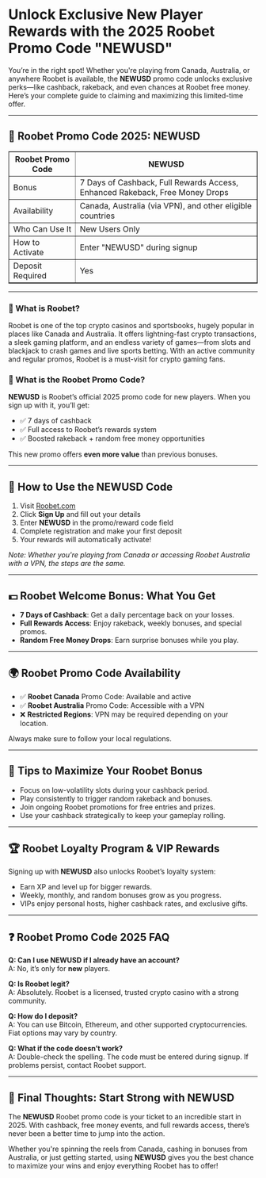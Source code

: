 <h1>Unlock Exclusive New Player Rewards with the 2025 Roobet Promo Code "NEWUSD"</h1>
<p>You’re in the right spot! Whether you're playing from Canada, Australia, or anywhere Roobet is available, the <strong>NEWUSD</strong> promo code unlocks exclusive perks—like cashback, rakeback, and even chances at Roobet free money. Here’s your complete guide to claiming and maximizing this limited-time offer.</p>

<hr>

<h2>🎲 Roobet Promo Code 2025: NEWUSD</h2>

<table border="1" cellpadding="10" cellspacing="0">
  <thead>
    <tr>
      <th>Roobet Promo Code</th>
      <th>NEWUSD</th>
    </tr>
  </thead>
  <tbody>
    <tr>
      <td>Bonus</td>
      <td>7 Days of Cashback, Full Rewards Access, Enhanced Rakeback, Free Money Drops</td>
    </tr>
    <tr>
      <td>Availability</td>
      <td>Canada, Australia (via VPN), and other eligible countries</td>
    </tr>
    <tr>
      <td>Who Can Use It</td>
      <td>New Users Only</td>
    </tr>
    <tr>
      <td>How to Activate</td>
      <td>Enter "NEWUSD" during signup</td>
    </tr>
    <tr>
      <td>Deposit Required</td>
      <td>Yes</td>
    </tr>
  </tbody>
</table>

<hr>

<h3>🦘 What is Roobet?</h3>
<p>Roobet is one of the top crypto casinos and sportsbooks, hugely popular in places like Canada and Australia. It offers lightning-fast crypto transactions, a sleek gaming platform, and an endless variety of games—from slots and blackjack to crash games and live sports betting. With an active community and regular promos, Roobet is a must-visit for crypto gaming fans.</p>

<h3>🎁 What is the Roobet Promo Code?</h3>
<p><strong>NEWUSD</strong> is Roobet’s official 2025 promo code for new players. When you sign up with it, you’ll get:</p>
<ul>
  <li>✅ 7 days of cashback</li>
  <li>✅ Full access to Roobet’s rewards system</li>
  <li>✅ Boosted rakeback + random free money opportunities</li>
</ul>
<p>This new promo offers <strong>even more value</strong> than previous bonuses.</p>

<hr>

<h2>🔐 How to Use the NEWUSD Code</h2>
<ol>
  <li>Visit <a href="https://roobet.com" target="_blank">Roobet.com</a></li>
  <li>Click <strong>Sign Up</strong> and fill out your details</li>
  <li>Enter <strong>NEWUSD</strong> in the promo/reward code field</li>
  <li>Complete registration and make your first deposit</li>
  <li>Your rewards will automatically activate!</li>
</ol>
<p><em>Note: Whether you're playing from Canada or accessing Roobet Australia with a VPN, the steps are the same.</em></p>

<hr>

<h2>💵 Roobet Welcome Bonus: What You Get</h2>
<ul>
  <li><strong>7 Days of Cashback</strong>: Get a daily percentage back on your losses.</li>
  <li><strong>Full Rewards Access</strong>: Enjoy rakeback, weekly bonuses, and special promos.</li>
  <li><strong>Random Free Money Drops</strong>: Earn surprise bonuses while you play.</li>
</ul>

<hr>

<h2>🌍 Roobet Promo Code Availability</h2>
<ul>
  <li>✅ <strong>Roobet Canada</strong> Promo Code: Available and active</li>
  <li>✅ <strong>Roobet Australia</strong> Promo Code: Accessible with a VPN</li>
  <li>❌ <strong>Restricted Regions</strong>: VPN may be required depending on your location.</li>
</ul>
<p>Always make sure to follow your local regulations.</p>

<hr>

<h2>🎯 Tips to Maximize Your Roobet Bonus</h2>
<ul>
  <li>Focus on low-volatility slots during your cashback period.</li>
  <li>Play consistently to trigger random rakeback and bonuses.</li>
  <li>Join ongoing Roobet promotions for free entries and prizes.</li>
  <li>Use your cashback strategically to keep your gameplay rolling.</li>
</ul>

<hr>

<h2>🏆 Roobet Loyalty Program & VIP Rewards</h2>
<p>Signing up with <strong>NEWUSD</strong> also unlocks Roobet’s loyalty system:</p>
<ul>
  <li>Earn XP and level up for bigger rewards.</li>
  <li>Weekly, monthly, and random bonuses grow as you progress.</li>
  <li>VIPs enjoy personal hosts, higher cashback rates, and exclusive gifts.</li>
</ul>

<hr>

<h2>❓ Roobet Promo Code 2025 FAQ</h2>

<p><strong>Q: Can I use NEWUSD if I already have an account?</strong><br>
A: No, it’s only for <strong>new</strong> players.</p>

<p><strong>Q: Is Roobet legit?</strong><br>
A: Absolutely. Roobet is a licensed, trusted crypto casino with a strong community.</p>

<p><strong>Q: How do I deposit?</strong><br>
A: You can use Bitcoin, Ethereum, and other supported cryptocurrencies. Fiat options may vary by country.</p>

<p><strong>Q: What if the code doesn’t work?</strong><br>
A: Double-check the spelling. The code must be entered during signup. If problems persist, contact Roobet support.</p>

<hr>

<h2>🧾 Final Thoughts: Start Strong with NEWUSD</h2>
<p>The <strong>NEWUSD</strong> Roobet promo code is your ticket to an incredible start in 2025. With cashback, free money events, and full rewards access, there’s never been a better time to jump into the action.</p>

<p>Whether you're spinning the reels from Canada, cashing in bonuses from Australia, or just getting started, using <strong>NEWUSD</strong> gives you the best chance to maximize your wins and enjoy everything Roobet has to offer!</p>

</body>
</html>
